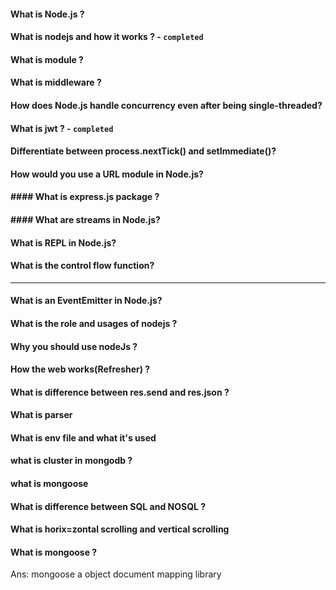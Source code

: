 #### What is Node.js ?

#### What is nodejs and how it works ? - `completed`

#### What is module ?

#### What is middleware ?

#### How does Node.js handle concurrency even after being single-threaded?

#### What is jwt ? - `completed`

#### Differentiate between process.nextTick() and setImmediate()?

#### How would you use a URL module in Node.js?

#### #### What is express.js package ?

#### #### What are streams in Node.js?

#### What is REPL in Node.js?

#### What is the control flow function?

---

#### What is an EventEmitter in Node.js?

#### What is the role and usages of nodejs ?

#### Why you should use nodeJs ?

#### How the web works(Refresher) ?

#### What is difference between res.send and res.json ?

#### What is parser

#### What is env file and what it's used

#### what is cluster in mongodb ?

#### what is mongoose

#### What is difference between SQL and NOSQL ?

#### What is horix=zontal scrolling and vertical scrolling

#### What is mongoose ?

Ans: mongoose a object document mapping library
